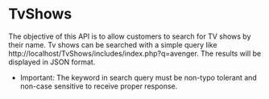 # TvShows
The objective of this API is to allow customers to search for TV shows by their name.
Tv shows can be searched with a simple query like http://localhost/TvShows/includes/index.php?q=avenger.
The results will be displayed in JSON format.
* Important: The keyword in search query must be non-typo tolerant and non-case sensitive to receive proper response. 
